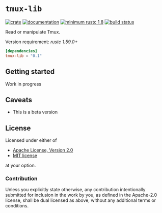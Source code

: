 # `tmux-lib`

[![crate](https://img.shields.io/crates/v/tmux-lib.svg)](https://crates.io/crates/tmux-lib)
[![documentation](https://docs.rs/tmux-lib/badge.svg)](https://docs.rs/tmux-lib)
[![minimum rustc 1.8](https://img.shields.io/badge/rustc-1.50+-red.svg)](https://rust-lang.github.io/rfcs/2495-min-rust-version.html)
[![build status](https://github.com/graelo/tmux-backup/workflows/main/badge.svg)](https://github.com/graelo/tmux-backup/actions)

<!-- cargo-sync-readme start -->

Read or manipulate Tmux.

Version requirement: _rustc 1.59.0+_

```toml
[dependencies]
tmux-lib = "0.1"
```

## Getting started

Work in progress

## Caveats

- This is a beta version

## License

Licensed under either of

- [Apache License, Version 2.0](http://www.apache.org/licenses/LICENSE-2.0)
- [MIT license](http://opensource.org/licenses/MIT)

at your option.

### Contribution

Unless you explicitly state otherwise, any contribution intentionally submitted
for inclusion in the work by you, as defined in the Apache-2.0 license, shall
be dual licensed as above, without any additional terms or conditions.

<!-- cargo-sync-readme end -->
